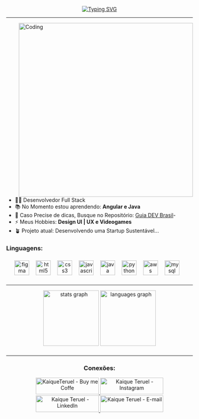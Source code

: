 <div align="center">

[![Typing SVG](https://readme-typing-svg.herokuapp.com?font=Poppins&size=50&center=true&vCenter=true&duration=4800&pause=1000&color=F7F7F7&random=false&width=1000&height=85&lines=Ol%C3%A1+%F0%9F%91%8B%2C+Seja+bem-vindo!+%F0%9F%98%8A;Meu+nome+%C3%A9+Kaique+%7C+Dev+Full+Stack+%F0%9F%91%A8%E2%80%8D%F0%9F%92%BB)](https://git.io/typing-svg)
  
</div>
<hr>

<img align="right" alt="Coding" width="470" src="https://steamuserimages-a.akamaihd.net/ugc/779617186786599025/41F1A06D7D8CE3463C235B9637058FD9EDFDF583/?imw=637&imh=358&ima=fit&impolicy=Letterbox&imcolor=%23000000&letterbox=true">

- 👨‍💻 Desenvolvedor Full Stack
- 📚 No Momento estou aprendendo: **Angular e Java**
- 🤝 Caso Precise de dicas, Busque no Repositório: [Guia DEV Brasil](https://github.com/arthurspk/guiadevbrasil)-
- ⚡ Meus Hobbies: **Design UI | UX e Videogames**
- 🪴 Projeto atual: Desenvolvendo uma Startup Sustentável...

<h3 align="left">Linguagens: </h3>

###

<div align="center">
  <img src="https://skillicons.dev/icons?i=figma" height="40" alt="figma logo"  />
  <img width="10" />
  <img src="https://skillicons.dev/icons?i=html" height="40" alt="html5 logo"  />
  <img width="10" />
  <img src="https://skillicons.dev/icons?i=css" height="40" alt="css3 logo"  />
  <img width="10" />
  <img src="https://skillicons.dev/icons?i=js" height="40" alt="javascript logo"  />
  <img width="10" />
  <img src="https://skillicons.dev/icons?i=java" height="40" alt="java logo"  />
  <img width="10" />
  <img src="https://skillicons.dev/icons?i=python" height="40" alt="python logo"  />
  <img width="10" />
  <img src="https://skillicons.dev/icons?i=aws" height="40" alt="aws logo"  />
  <img width="10" />
  <img src="https://skillicons.dev/icons?i=mysql" height="40" alt="mysql logo"  />
  <img width="10" />
</div>

###

<hr>
<div align="center">
  <img src="https://github-readme-stats.vercel.app/api?username=kaiqueteruel&hide_title=false&hide_rank=false&show_icons=true&include_all_commits=true&count_private=true&disable_animations=false&theme=omni&locale=pt-br&hide_border=false&order=1&custom_title=Kaique%20Teruel%20-%20Status" height="150" alt="stats graph"  />
  <img src="https://github-readme-stats.vercel.app/api/top-langs?username=kaiqueteruel&locale=pt-br&hide_title=false&layout=compact&card_width=320&langs_count=5&theme=omni&hide_border=false&order=2" height="150" alt="languages graph"  />
</div>

###

<hr>
<h3 align="center" >Conexões:</h3><p><a href="https://www.buymeacoffee.com/KaiqueTeruel">
  
<div align="center">
<img  src="https://cdn.buymeacoffee.com/buttons/v2/default-yellow.png" height="45" width="170" alt="KaiqueTeruel - Buy me Coffe " />
<a href="https://www.instagram.com/kaiqueteruel/" target="_blank">
  <img  src="https://img.shields.io/badge/Instagram-E4405F?style=for-the-badge&logo=instagram&logoColor=white" height="45" width="170" alt="Kaique Teruel - Instagram"/>
</a>
<a href="https://www.linkedin.com/in/kaiquepinheiroteruel/" target="_blank">
<img  src="https://img.shields.io/badge/linkedin-0077B5.svg?&style=for-the-badge&logo=linkedin&logoColor=white" height="45" width="170" alt="Kaique Teruel - LinkedIn"/>
 </a>
<a href="mailto:kaiqueteruel@gmail.com">
  <img src="https://img.shields.io/badge/gmail-ea4335.svg?&style=for-the-badge&logo=gmail&logoColor=white" height="45" width="170" alt="Kaique Teruel - E-mail"/>
</a>
</div>

###
